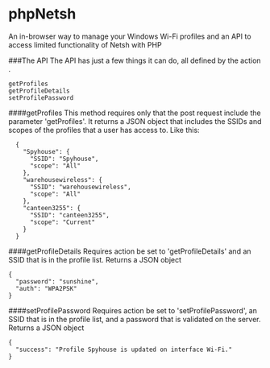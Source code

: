 # phpNetsh
An in-browser way to manage your Windows Wi-Fi profiles and an API to access limited functionality of Netsh with PHP

###The API
The API has just a few things it can do, all defined by the action .

    getProfiles
	getProfileDetails
	setProfilePassword

####getProfiles
This method requires only that the post request include the parameter 'getProfiles'. It returns a JSON object that includes the SSIDs and scopes of the profiles that a user has access to. Like this:

      {
        "Spyhouse": {
          "SSID": "Spyhouse",
          "scope": "All"
        },
        "warehousewireless": {
          "SSID": "warehousewireless",
          "scope": "All"
        },
        "canteen3255": {
          "SSID": "canteen3255",
          "scope": "Current"
        }
      }

####getProfileDetails
Requires action be set to 'getProfileDetails' and an SSID that is in the profile list. Returns a JSON object

    {
      "password": "sunshine",
      "auth": "WPA2PSK"
    }

####setProfilePassword
Requires action be set to 'setProfilePassword', an SSID that is in the profile list, and a password that is validated on the server. Returns a JSON object

    {
      "success": "Profile Spyhouse is updated on interface Wi-Fi."
    }

